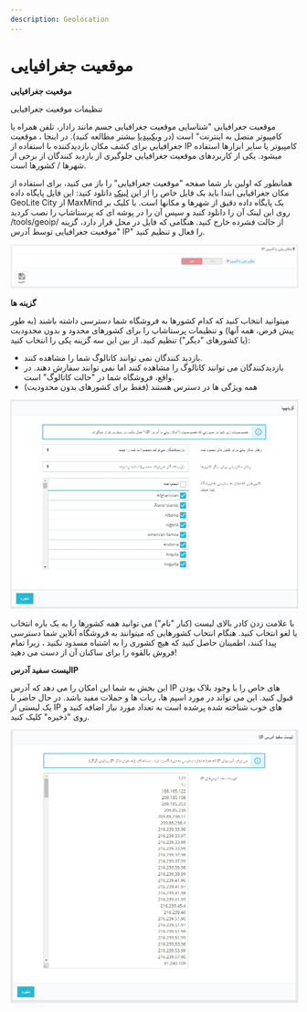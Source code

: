 ```yaml
---
description: Geolocation
---
```


# موقعیت جغرافیایی

**موقعیت جغرافیایی**

تنظیمات موقعیت جغرافیایی

  
موقعیت جغرافیایی "شناسایی موقعیت جغرافیایی جسم مانند رادار، تلفن همراه یا کامپیوتر متصل به اینترنت" است \(در [ویکیپدیا](http://en.wikipedia.org/wiki/Geolocation) بیشتر مطالعه کنید\). در اینجا ، موقعیت جغرافیایی برای کشف مکان بازدیدکننده با استفاده از IP کامپیوتر یا سایر ابزارها استفاده میشود. یکی از کاربردهای موقعیت جغرافیایی جلوگیری از بازدید کنندگان از برخی از شهرها / کشورها است.

همانطور که اولین بار شما صفحه "موقعیت جغرافیایی" را باز می کنید، برای استفاده از مکان جغرافیایی ابتدا باید یک فایل خاص را از این [لینک](http://geolite.maxmind.com/download/geoip/database/GeoLiteCity.dat.gz) دانلود کنید: این فایل پایگاه داده GeoLite City از MaxMind یک پایگاه داده دقیق از شهرها و مکانها است. با کلیک بر روی این لینک آن را دانلود کنید و سپس آن را در پوشه ای که پرستاشاپ را نصب کردید /tools/geoip/ از حالت فشرده خارج کنید. هنگامی که فایل در محل قرار دارد، گزینه "موقعیت جغرافیایی توسط آدرس IP" را فعال و تنظیم کنید.

![](../../../../.gitbook/assets/0%20%2810%29.png)

**گزینه ها**

میتوانید انتخاب کنید که کدام کشورها به فروشگاه شما دسترسی داشته باشند \(به طور پیش فرض، همه آنها\) و تنظیمات پرستاشاپ را برای کشورهای محدود و بدون محدودیت \(یا کشورهای "دیگر"\) تنظیم کنید. از بین این سه گزینه یکی را انتخاب کنید:

* بازدید کنندگان نمی توانند کاتالوگ شما را مشاهده کنند.
* بازدیدکنندگان می توانند کاتالوگ را مشاهده کنند اما نمی توانند سفارش دهند. در واقع، فروشگاه شما در "حالت کاتالوگ" است.
* همه ویژگی ها در دسترس هستند \(فقط برای کشورهای بدون محدودیت\)

![](../../../../.gitbook/assets/1%20%289%29.png)

  
با علامت زدن کادر بالای لیست \(کنار "نام"\) می توانید همه کشورها را به یک باره انتخاب یا لغو انتخاب کنید. هنگام انتخاب کشورهایی که میتوانند به فروشگاه آنلاین شما دسترسی پیدا کنند، اطمینان حاصل کنید که هیچ کشوری را به اشتباه مسدود نکنید ، زیرا تمام فروش بالقوه را برای ساکنان آن از دست می دهید!

**لیست سفید آدرسIP**

این بخش به شما این امکان را می دهد که آدرس IP های خاص را با وجود بلاک بودن قبول کنید. این می تواند در مورد اسپم ها، ربات ها و حملات مفید باشد. در حال حاضر با یک لیستی از IP های خوب شناخته شده پرشده است به تعداد مورد نیاز اضافه کنید و روی "ذخیره" کلیک کنید.

![](../../../../.gitbook/assets/2%20%287%29.png)

